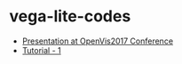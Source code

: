 # vega-lite-codes
* [Presentation at OpenVis2017 Conference](https://www.youtube.com/watch?v=9uaHRWj04D4)
* [Tutorial - 1](https://www.youtube.com/watch?v=lFsjrX9GbhY) 
